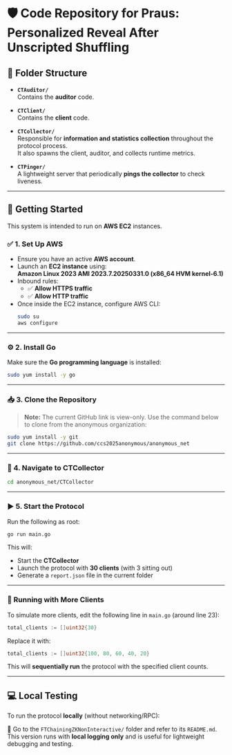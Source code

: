 # 🛡️ Code Repository for **Praus: Personalized Reveal After Unscripted Shuffling**

## 📁 Folder Structure

- **`CTAuditor/`**  
  Contains the **auditor** code.

- **`CTClient/`**  
  Contains the **client** code.

- **`CTCollector/`**  
  Responsible for **information and statistics collection** throughout the protocol process.  
  It also spawns the client, auditor, and collects runtime metrics.

- **`CTPinger/`**  
  A lightweight server that periodically **pings the collector** to check liveness.

---

## 🚀 Getting Started

This system is intended to run on **AWS EC2** instances.

### ✅ 1. Set Up AWS

- Ensure you have an active **AWS account**.
- Launch an **EC2 instance** using:  
  **Amazon Linux 2023 AMI 2023.7.20250331.0 (x86_64 HVM kernel-6.1)**  
- Inbound rules:
  - ✅ **Allow HTTPS traffic**
  - ✅ **Allow HTTP traffic**
- Once inside the EC2 instance, configure AWS CLI:
  ```bash
  sudo su
  aws configure
  ```

---

### ⚙️ 2. Install Go

Make sure the **Go programming language** is installed:
```bash
sudo yum install -y go
```

---

### 📥 3. Clone the Repository

> **Note:** The current GitHub link is view-only. Use the command below to clone from the anonymous organization:

```bash
sudo yum install -y git
git clone https://github.com/ccs2025anonymous/anonymous_net
```

---

### 📂 4. Navigate to CTCollector

```bash
cd anonymous_net/CTCollector
```

---

### ▶️ 5. Start the Protocol

Run the following as root:
```bash
go run main.go
```

This will:
- Start the **CTCollector**
- Launch the protocol with **30 clients** (with 3 sitting out)
- Generate a `report.json` file in the current folder

---

### 🔧 Running with More Clients

To simulate more clients, edit the following line in `main.go` (around line 23):

```go
total_clients := []uint32{30}
```

Replace it with:
```go
total_clients := []uint32{100, 80, 60, 40, 20}
```

This will **sequentially run** the protocol with the specified client counts.

---

## 💻 Local Testing

To run the protocol **locally** (without networking/RPC):

📂 Go to the `FTChainingZKNonInteractive/` folder and refer to its `README.md`.  
This version runs with **local logging only** and is useful for lightweight debugging and testing.
